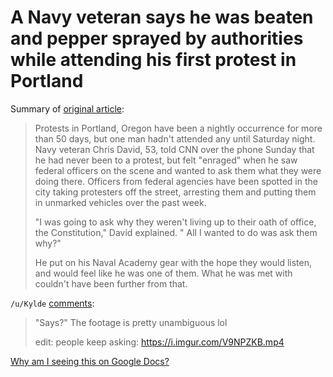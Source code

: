 # A Navy veteran says he was beaten and pepper sprayed by authorities while attending his first protest in Portland

Summary of [original article](https://www.cnn.com/2020/07/20/us/portland-protester-navy-veteran-beaten/index.html):

> Protests in Portland, Oregon have been a nightly occurrence for more than 50 days, but one man hadn't attended any until Saturday night. Navy veteran Chris David, 53, told CNN over the phone Sunday that he had never been to a protest, but felt "enraged" when he saw federal officers on the scene and wanted to ask them what they were doing there. Officers from federal agencies have been spotted in the city taking protesters off the street, arresting them and putting them in unmarked vehicles over the past week.
>
> "I was going to ask why they weren't living up to their oath of office, the Constitution," David explained. " All I wanted to do was ask them why?"
>
> He put on his Naval Academy gear with the hope they would listen, and would feel like he was one of them. What he was met with couldn't have been further from that.

`/u/Kylde` [comments](https://www.reddit.com/r/news/comments/huj081/a_navy_veteran_says_he_was_beaten_and_pepper/):

> "Says?" The footage is pretty unambiguous lol
>
> edit: people keep asking: https://i.imgur.com/V9NPZKB.mp4

[Why am I seeing this on Google Docs?](https://docs.google.com/document/d/1Dc6We63vOXIZsc0op-Bt4abqkYjXzOigalQqFxmvvbM/edit?usp=sharing)
